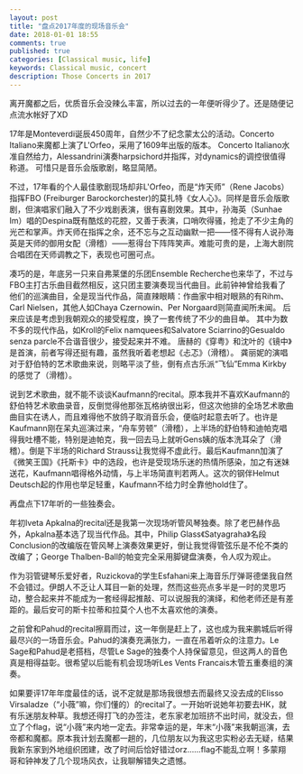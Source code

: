```yaml
---
layout: post
title: "盘点2017年度的现场音乐会"
date: 2018-01-01 18:55
comments: true
published: true
categories: [Classical music, life]
keywords: Classical music, concert
description: Those Concerts in 2017
---
```


离开魔都之后，优质音乐会没辣么丰富，所以过去的一年便听得少了。还是随便记点流水帐好了XD


17年是Monteverdi诞辰450周年，自然少不了纪念蒙太公的活动。Concerto Italiano来魔都上演了L'Orfeo，采用了1609年出版的版本。
Concerto Italiano水准自然给力，Alessandrini演奏harpsichord并指挥，对dynamics的调控很值得称道。
可惜只是音乐会版歌剧，略显简陋。

不过，17年看的个人最佳歌剧现场却非L'Orfeo，而是“炸天师”（Rene Jacobs）指挥FBO (Freiburger Barockorchester)的莫扎特《女人心》。同样是音乐会版歌剧，但演唱家们融入了不少戏剧表演，很有喜剧效果。其中，孙海英（Sunhae Im）唱的Despina既有酷炫的花腔，又善于表演，口哨吹得骚，抢走了不少主角的光芒和掌声。炸天师在指挥之余，还不忘与之互动幽默一把——怪不得有人说孙海英是天师的御用女配（滑稽）——惹得台下阵阵笑声。难能可贵的是，上海大剧院合唱团在天师调教之下，表现也可圈可点。

凑巧的是，年底另一只来自弗莱堡的乐团Ensemble Recherche也来华了，不过与FBO主打古乐曲目截然相反，这只团主要演奏现当代曲目。此前钟神曾给我看了他们的巡演曲目，全是现当代作品，简直辣眼睛：作曲家中相对眼熟的有Rihm、Carl Nielsen，其他人如Chaya Czernowin、Per Norgaard则简直闻所未闻。
后来应该是考虑到我朝观众的接受程度，换了一套传统了不少的曲目单。
其中为数不多的现代作品，如Kroll的Felix namquees和Salvatore Sciarrino的Gesualdo senza parcle不合谐音很少，接受起来并不难。
唐赫的《穿粤》和沈叶的《镜中》是首演，前者写得还挺有趣，虽然我听着老想起《忐忑》（滑稽）。
龚丽妮的演唱对于舒伯特的艺术歌曲来说，则略平淡了些，倒有点古乐派“飞仙”Emma Kirkby的感觉了（滑稽）。

说到艺术歌曲，就不能不谈谈Kaufmann的recital。原本我并不喜欢Kaufmann的舒伯特艺术歌曲录音，反倒觉得他那张瓦格纳很出彩，但这次他排的全场艺术歌曲曲目实在诱人，而且难得他不放鸽子取消音乐会，便临时起意去听了。也许是Kaufmann刚在呆丸巡演过来，“舟车劳顿”（滑稽），上半场的舒伯特和迪帕克唱得我吐槽不能，特别是迪帕克，我一回去马上就听Gens姨的版本洗耳朵了（滑稽）。倒是下半场的Richard Strauss让我觉得不虚此行。最后Kaufmann加演了《微笑王国》《托斯卡》中的选段，也许是受现场乐迷的热情所感染，加之有迷妹送花，Kaufmann唱得格外动情，与上半场简直判若两人。这次的钢伴Helmut Deutsch起的作用也举足轻重，Kaufmann不给力时全靠他hold住了。

再盘点下17年听的一些独奏会。

年初Iveta Apkalna的recital还是我第一次现场听管风琴独奏。除了老巴赫作品外，Apkalna基本选了现当代作品。其中，Philip Glass《Satyagraha》名段Conclusion的改编版在管风琴上演奏效果更好，倒让我觉得管弦乐是不伦不类的改编了；George Thalben-Ball的帕变完全采用脚键盘演奏，令人叹为观止。

作为羽管键琴乐爱好者，Ruzickova的学生Esfahani来上海音乐厅弹哥德堡我自然不会错过。伊朗人不乏让人耳目一新的处理，然而这些亮点多半是一时的灵思巧动，整合起来并不能成为一套经得起推敲、可以说服我的演绎，和他老师还是有差距的。最后安可的斯卡拉蒂和拉莫个人也不太喜欢他的演奏。

之前曾和Pahud的recital擦肩而过，这一年倒是赶上了，这也成为我来鹏城后听得最尽兴的一场音乐会。Pahud的演奏充满张力，一直在吊着听众的注意力。Le Sage和Pahud是老搭档，尽管Le Sage的独奏个人持保留意见，但这两人的音色真是相得益彰。很希望以后能有机会现场听Les Vents Francais木管五重奏组的演奏。

如果要评17年年度最佳的话，说不定就是那场我很想去而最终又没去成的Elisso Virsaladze（“小薇”嘛，你们懂的）的recital了。一开始听说她年初要去HK，就有乐迷朋友种草。我想还得打飞的办签注，老东家老加班挤不出时间，就没去，但立了个flag，说“小薇”来内地一定去。非常幸运的是，年末“小薇”来我朝巡演，去帝都和魔都。原本我计划去魔都一趟的，几位朋友以为我这忠实粉必去无疑，结果我新东家到外地组织团建，改了时间后恰好错过orz......flag不能乱立啊！多蒙翔哥和钟神发了几个现场风衣，让我聊解错失之遗憾。
